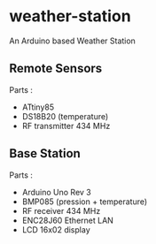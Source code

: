 weather-station
===============

An Arduino based Weather Station


Remote Sensors
-------------------------

Parts :

* ATtiny85
* DS18B20 (temperature)
* RF transmitter 434 MHz


Base Station
-------------------------


Parts :

* Arduino Uno Rev 3
* BMP085 (pression + temperature)
* RF receiver 434 MHz
* ENC28J60 Ethernet LAN
* LCD 16x02 display
